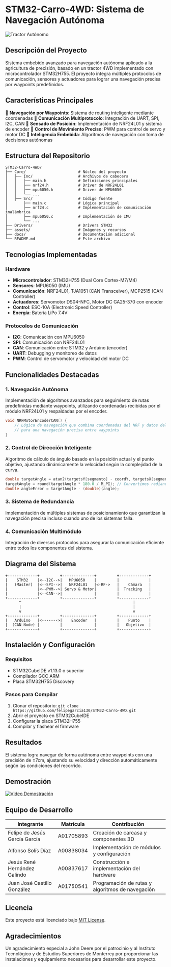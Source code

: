 # STM32-Carro-4WD: Sistema de Navegación Autónoma

![Tractor Autónomo](https://raw.githubusercontent.com/felipegarcia130/STM32-Carro-4WD/main/assets/tractor.jpg)

## Descripción del Proyecto
Sistema embebido avanzado para navegación autónoma aplicado a la agricultura de precisión, basado en un tractor 4WD implementado con microcontrolador STM32H755. El proyecto integra múltiples protocolos de comunicación, sensores y actuadores para lograr una navegación precisa por waypoints predefinidos.

## Características Principales

🔸 **Navegación por Waypoints**: Sistema de routing inteligente mediante coordenadas
🔸 **Comunicación Multiprotocolo**: Integración de UART, SPI, I2C, CAN
🔸 **Sensado de Posición**: Implementación de NRF24L01 y sistema de encoder
🔸 **Control de Movimiento Preciso**: PWM para control de servo y motor DC
🔸 **Inteligencia Embebida**: Algoritmos de navegación con toma de decisiones autónomas

## Estructura del Repositorio

```
STM32-Carro-4WD/
├── Core/                       # Núcleo del proyecto
│   ├── Inc/                    # Archivos de cabecera
│   │   ├── main.h              # Definiciones principales
│   │   ├── nrf24.h             # Driver de NRF24L01
│   │   ├── mpu6050.h           # Driver de MPU6050
│   │   └── ...
│   ├── Src/                    # Código fuente
│       ├── main.c              # Lógica principal
│       ├── nrf24.c             # Implementación de comunicación inalámbrica
│       ├── mpu6050.c           # Implementación de IMU
│       └── ...
├── Drivers/                    # Drivers STM32
├── assets/                     # Imágenes y recursos
├── docs/                       # Documentación adicional
└── README.md                   # Este archivo
```

## Tecnologías Implementadas

### Hardware
- **Microcontrolador**: STM32H755 (Dual Core Cortex-M7/M4)
- **Sensores**: MPU6050 (IMU)
- **Comunicación**: NRF24L01, TJA1051 (CAN Transceiver), MCP2515 (CAN Controller)
- **Actuadores**: Servomotor DS04-NFC, Motor DC GA25-370 con encoder
- **Control**: ESC-10A (Electronic Speed Controller)
- **Energía**: Batería LiPo 7.4V

### Protocolos de Comunicación
- **I2C**: Comunicación con MPU6050
- **SPI**: Comunicación con NRF24L01
- **CAN**: Comunicación entre STM32 y Arduino (encoder)
- **UART**: Debugging y monitoreo de datos
- **PWM**: Control de servomotor y velocidad del motor DC

## Funcionalidades Destacadas

### 1. Navegación Autónoma
Implementación de algoritmos avanzados para seguimiento de rutas predefinidas mediante waypoints, utilizando coordenadas recibidas por el módulo NRF24L01 y respaldadas por el encoder.

```c
void NRFMotorEncoderCAN() {
    // Lógica de navegación que combina coordenadas del NRF y datos del encoder
    // para una navegación precisa entre waypoints
}
```

### 2. Control de Dirección Inteligente
Algoritmo de cálculo de ángulo basado en la posición actual y el punto objetivo, ajustando dinámicamente la velocidad según la complejidad de la curva.

```c
double targetAngle = atan2(targetsY[segmento] - coordY, targetsX[segmento] - coordX);
targetAngle = round(targetAngle * 180.0 / M_PI); // Convertimos radianes a grados
double angleError = targetAngle - (double)(angle);
```

### 3. Sistema de Redundancia
Implementación de múltiples sistemas de posicionamiento que garantizan la navegación precisa incluso cuando uno de los sistemas falla.

### 4. Comunicación Multimódulo
Integración de diversos protocolos para asegurar la comunicación eficiente entre todos los componentes del sistema.

## Diagrama del Sistema

```
+-------------+         +--------------+         +-------------+
|    STM32    |<--I2C-->|   MPU6050    |         |             |
|   (Master)  |<--SPI-->|   NRF24L01   |<-RF->   |    Cámara   |
|             |<--PWM-->| Servo & Motor|         |  Tracking   |
|             |<--CAN-->|              |         |             |
+-------------+         +--------------+         +-------------+
      ^                                                 |
      |                                                 |
      v                                                 v
+-------------+         +--------------+         +-------------+
|   Arduino   |<------->|    Encoder   |         |    Punto    |
|  (CAN Node) |         |              |         |   Objetivo  |
+-------------+         +--------------+         +-------------+
```

## Instalación y Configuración

### Requisitos
- STM32CubeIDE v1.13.0 o superior
- Compilador GCC ARM
- Placa STM32H755 Discovery

### Pasos para Compilar
1. Clonar el repositorio: `git clone https://github.com/felipegarcia130/STM32-Carro-4WD.git`
2. Abrir el proyecto en STM32CubeIDE
3. Configurar la placa STM32H755
4. Compilar y flashear el firmware

## Resultados
El sistema logra navegar de forma autónoma entre waypoints con una precisión de ±7cm, ajustando su velocidad y dirección automáticamente según las condiciones del recorrido.

## Demostración

[![Video Demostración](https://img.youtube.com/vi/YOUTUBE_VIDEO_ID/0.jpg)](https://drive.google.com/file/d/1VipUzo-c-BnRVilcmz3iSH7LOjSFaA0G/view)

## Equipo de Desarrollo

| Integrante | Matrícula | Contribución |
|------------|-----------|--------------|
| Felipe de Jesús García García | A01705893 | Creación de carcasa y componentes 3D |
| Alfonso Solís Díaz | A00838034 | Implementación de módulos y configuración |
| Jesús René Hernández Galindo | A00837617 | Construcción e implementación del hardware |
| Juan José Castillo González | A01750541 | Programación de rutas y algoritmos de navegación |

## Licencia
Este proyecto está licenciado bajo [MIT License](LICENSE).

## Agradecimientos
Un agradecimiento especial a John Deere por el patrocinio y al Instituto Tecnológico y de Estudios Superiores de Monterrey por proporcionar las instalaciones y equipamiento necesarios para desarrollar este proyecto.
